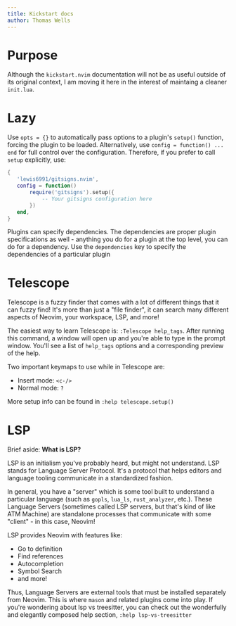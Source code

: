 ```yaml
---
title: Kickstart docs
author: Thomas Wells
---
```


# Purpose

Although the `kickstart.nvim` documentation will not be as useful outside of its original context, I am moving it here in the interest of maintaing a cleaner `init.lua`.

# Lazy
Use `opts = {}` to automatically pass options to a plugin's `setup()` function, forcing the plugin to be loaded.
Alternatively, use `config = function() ... end` for full control over the configuration.
Therefore, if you prefer to call `setup` explicitly, use:

```lua
{
   'lewis6991/gitsigns.nvim',
   config = function()
       require('gitsigns').setup({
           -- Your gitsigns configuration here
       })
   end,
}
```

Plugins can specify dependencies.
The dependencies are proper plugin specifications as well - anything you do for a plugin at the top level, you can do for a dependency.
Use the `dependencies` key to specify the dependencies of a particular plugin

# Telescope
Telescope is a fuzzy finder that comes with a lot of different things that
it can fuzzy find! It's more than just a "file finder", it can search
many different aspects of Neovim, your workspace, LSP, and more!

The easiest way to learn Telescope is: `:Telescope help_tags`.
After running this command, a window will open up and you're able to type in the prompt window.
You'll see a list of `help_tags` options and a corresponding preview of the help.

Two important keymaps to use while in Telescope are:

- Insert mode: `<c-/>`
- Normal mode: `?`

More setup info can be found in `:help telescope.setup()`

# LSP
Brief aside: **What is LSP?**

LSP is an initialism you've probably heard, but might not understand.
LSP stands for Language Server Protocol.
It's a protocol that helps editors and language tooling communicate in a standardized fashion.

In general, you have a "server" which is some tool built to understand a particular language (such as `gopls`, `lua_ls`, `rust_analyzer`, etc.).
These Language Servers (sometimes called LSP servers, but that's kind of like ATM Machine) are standalone processes that communicate with some "client" - in this case, Neovim!

LSP provides Neovim with features like:

 - Go to definition
 - Find references
 - Autocompletion
 - Symbol Search
 - and more!

Thus, Language Servers are external tools that must be installed separately from Neovim.
This is where `mason` and related plugins come into play.
If you're wondering about lsp vs treesitter, you can check out the wonderfully and elegantly composed help section, `:help lsp-vs-treesitter`

